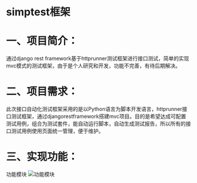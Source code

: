 # simptest框架

# 一、项目简介：
通过django rest framework基于httprunner测试框架进行接口测试，简单的实现mvc模式的测试框架，由于是个人研究和开发，功能不完善，有待后期解决。

# 二、项目需求：
此次接口自动化测试框架采用的是以Python语言为脚本开发语言，httprunner接口测试框架，通过djangorestframework搭建mvc项目。目的是希望达成可配置测试用例，组合为测试套件，能自动运行脚本，自动生成测试报告，所以所有的接口测试用例使用页面统一管理，便于维护。

# 三、实现功能：
功能模块
![功能模块](https://github.com/zhujun6538/simptest-httprunner/blob/master/mytestproj/data/img/sp1.png)  







